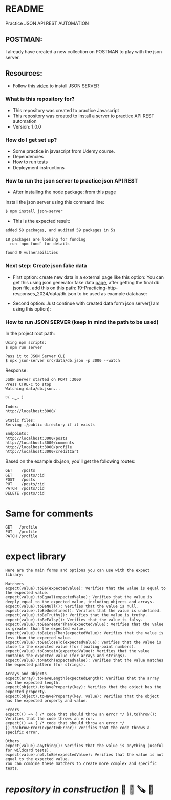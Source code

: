 # README #
Practice JSON API REST AUTOMATION
## POSTMAN:
I already have created a new collection on POSTMAN to play with the json server. 

## Resources: 
- Follow this [video](https://www.youtube.com/watch?v=1xcKP__PxsY) to install JSON SERVER

### What is this repository for?

* This repository was created to practice Javascript 
* This repository was created to install a server to practice API REST automation
* Version: 1.0.0

### How do I get set up? ###

* Some practice in javascript from Udemy course. 
* Dependencies
* How to run tests 
* Deployment instructions

### How to run the json server to practice json API REST
* After installing the node package: from this [page](https://www.npmjs.com/package/json-server)

Install the json server using this command line: 
```shell
$ npm install json-server
```

- This is the expected result: 

```shell
added 58 packages, and audited 59 packages in 5s

18 packages are looking for funding
  run `npm fund` for details

found 0 vulnerabilities
```

### Next step: Create json fake data
- First option: create new data in a external page like this option: 
You can get this using json generator fake data [page](https://app.json-generator.com/A2TMUqblHYPI), after getting the final db json file, add this on this path: 19-Practicing-http-responses_2024/data/db.json to be used as example database: 

- Second option: Just continue with created data form json server(I am using this option):

### How to run JSON SERVER (keep in mind the path to be used)
In the project root path: 

```shell
Using npm scripts: 
$ npm run server

Pass it to JSON Server CLI
$ npx json-server src/data/db.json -p 3000 --watch
``` 
Response: 
```shell
JSON Server started on PORT :3000
Press CTRL-C to stop
Watching data/db.json...

♡( ◡‿◡ )

Index:
http://localhost:3000/

Static files:
Serving ./public directory if it exists

Endpoints:
http://localhost:3000/posts
http://localhost:3000/comments
http://localhost:3000/profile
http://localhost:3000/creditCart
```

Based on the example db.json, you'll get the following routes:
```shell
GET    /posts
GET    /posts/:id
POST   /posts
PUT    /posts/:id
PATCH  /posts/:id
DELETE /posts/:id
```

# Same for comments
```shell
GET   /profile
PUT   /profile
PATCH /profile
```
# expect library

```shell
Here are the main forms and options you can use with the expect library:

Matchers
expect(value).toBe(expectedValue): Verifies that the value is equal to the expected value.
expect(value).toEqual(expectedValue): Verifies that the value is deeply equal to the expected value, including objects and arrays.
expect(value).toBeNull(): Verifies that the value is null.
expect(value).toBeUndefined(): Verifies that the value is undefined.
expect(value).toBeTruthy(): Verifies that the value is truthy.
expect(value).toBeFalsy(): Verifies that the value is falsy.
expect(value).toBeGreaterThan(expectedValue): Verifies that the value is greater than the expected value.
expect(value).toBeLessThan(expectedValue): Verifies that the value is less than the expected value.
expect(value).toBeCloseTo(expectedValue): Verifies that the value is close to the expected value (for floating-point numbers).
expect(value).toContain(expectedValue): Verifies that the value contains the expected value (for arrays and strings).
expect(value).toMatch(expectedValue): Verifies that the value matches the expected pattern (for strings).

Arrays and Objects
expect(array).toHaveLength(expectedLength): Verifies that the array has the expected length.
expect(object).toHaveProperty(key): Verifies that the object has the expected property.
expect(object).toHaveProperty(key, value): Verifies that the object has the expected property and value.

Errors
expect(() => { /* code that should throw an error */ }).toThrow(): Verifies that the code throws an error.
expect(() => { /* code that should throw an error */ }).toThrowError(expectedError): Verifies that the code throws a specific error.

Others
expect(value).anything(): Verifies that the value is anything (useful for wildcard tests).
expect(value).not.toBe(expectedValue): Verifies that the value is not equal to the expected value.
You can combine these matchers to create more complex and specific tests.
```


# _repository in construction_ 🚧 🚜 🪚 🔧